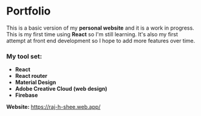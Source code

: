 # Portfolio 
This is a basic version of my **personal website** and it is a work in progress.
This is my first time using **React** so I'm still learning. It's also my first attempt at front end development so I hope to add more features over time.

### My tool set:
* **React**
* **React router**
* **Material Design** 
* **Adobe Creative Cloud (web design)**
* **Firebase** 

**Website:** https://raj-h-shee.web.app/
